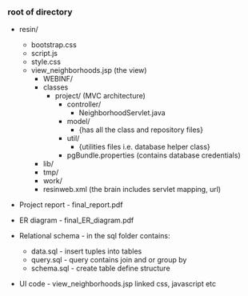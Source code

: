 ### root of directory
* resin/
    * bootstrap.css
    * script.js
    * style.css
    * view_neighborhoods.jsp (the view)
        * WEBINF/
        * classes
            * project/ (MVC architecture)
                * controller/
                    * NeighborhoodServlet.java
                * model/
                    * {has all the class and repository files}
                * util/
                    * {utilities files i.e. database helper class}
                * pgBundle.properties (contains database credentials)
        * lib/
        * tmp/
        * work/
        * resinweb.xml (the brain includes servlet mapping, url)

* Project report - final_report.pdf
* ER diagram - final_ER_diagram.pdf
* Relational schema - in the sql folder contains:
    * data.sql - insert tuples into tables
    * query.sql - query contains join and or group by
    * schema.sql - create table define structure
* UI code - view_neighborhoods.jsp linked css, javascript etc
